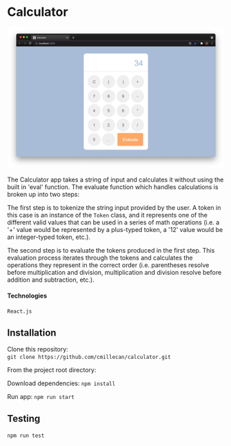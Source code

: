 # Calculator
![calculator](src/images/calculatorpic.png)
 
 The Calculator app takes a string of input and calculates it without using the built in 'eval' function.
 The evaluate function which handles calculations is broken up into two steps:
 
 The first step is to tokenize the string input provided by the user. A token in this case is an instance of the `Token` class, and it represents one of the different valid values that can be used in a series of math operations (i.e. a '+' value would be represented by a plus-typed token, a '12' value would be an integer-typed token, etc.). 
 
 The second step is to evaluate the tokens produced in the first step. This evaluation process iterates through the tokens and calculates the operations they represent in the correct order (i.e. parentheses resolve before multiplication and division, multiplication and division resolve before addition and subtraction, etc.).
 
 #### Technologies
 `React.js`
 
 ## Installation 
 Clone this repository:\
 `git clone https://github.com/cmillecan/calculator.git`
 
 From the project root directory:
 
 Download dependencies: `npm install`
 
 Run app: `npm run start`
 
 ## Testing
 
 `npm run test`
 

